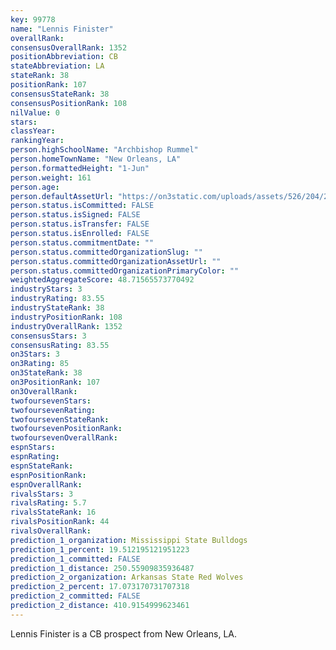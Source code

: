 ```yaml
---
key: 99778
name: "Lennis Finister"
overallRank: 
consensusOverallRank: 1352
positionAbbreviation: CB
stateAbbreviation: LA
stateRank: 38
positionRank: 107
consensusStateRank: 38
consensusPositionRank: 108
nilValue: 0
stars: 
classYear: 
rankingYear: 
person.highSchoolName: "Archbishop Rummel"
person.homeTownName: "New Orleans, LA"
person.formattedHeight: "1-Jun"
person.weight: 161
person.age: 
person.defaultAssetUrl: "https://on3static.com/uploads/assets/526/204/204526.png"
person.status.isCommitted: FALSE
person.status.isSigned: FALSE
person.status.isTransfer: FALSE
person.status.isEnrolled: FALSE
person.status.commitmentDate: ""
person.status.committedOrganizationSlug: ""
person.status.committedOrganizationAssetUrl: ""
person.status.committedOrganizationPrimaryColor: ""
weightedAggregateScore: 48.71565573770492
industryStars: 3
industryRating: 83.55
industryStateRank: 38
industryPositionRank: 108
industryOverallRank: 1352
consensusStars: 3
consensusRating: 83.55
on3Stars: 3
on3Rating: 85
on3StateRank: 38
on3PositionRank: 107
on3OverallRank: 
twofoursevenStars: 
twofoursevenRating: 
twofoursevenStateRank: 
twofoursevenPositionRank: 
twofoursevenOverallRank: 
espnStars: 
espnRating: 
espnStateRank: 
espnPositionRank: 
espnOverallRank: 
rivalsStars: 3
rivalsRating: 5.7
rivalsStateRank: 16
rivalsPositionRank: 44
rivalsOverallRank: 
prediction_1_organization: Mississippi State Bulldogs
prediction_1_percent: 19.512195121951223
prediction_1_committed: FALSE
prediction_1_distance: 250.55909835936487
prediction_2_organization: Arkansas State Red Wolves
prediction_2_percent: 17.073170731707318
prediction_2_committed: FALSE
prediction_2_distance: 410.9154999623461
---
```

Lennis Finister is a CB prospect from New Orleans, LA.